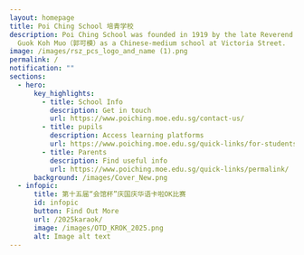 ```yaml
---
layout: homepage
title: Poi Ching School 培青学校
description: Poi Ching School was founded in 1919 by the late Reverend Canon
  Guok Koh Muo（郭可模）as a Chinese-medium school at Victoria Street.
image: /images/rsz_pcs_logo_and_name (1).png
permalink: /
notification: ""
sections:
  - hero:
      key_highlights:
        - title: School Info
          description: Get in touch
          url: https://www.poiching.moe.edu.sg/contact-us/
        - title: pupils
          description: Access learning platforms
          url: https://www.poiching.moe.edu.sg/quick-links/for-students/
        - title: Parents
          description: Find useful info
          url: https://www.poiching.moe.edu.sg/quick-links/permalink/
      background: /images/Cover_New.png
  - infopic:
      title: 第十五届“会馆杯”庆国庆华语卡啦OK比赛
      id: infopic
      button: Find Out More
      url: /2025karaok/
      image: /images/OTD_KROK_2025.png
      alt: Image alt text
---
```

